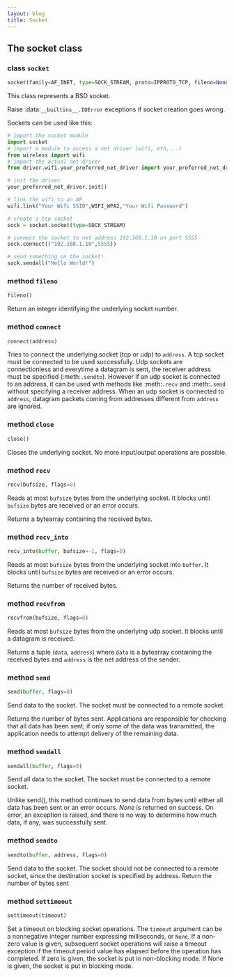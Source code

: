 ```yaml
---
layout: blog
title: Socket
---
```

## The socket class

### class `socket`
```python
socket(family=AF_INET, type=SOCK_STREAM, proto=IPPROTO_TCP, fileno=None)
```

This class represents a BSD socket.

Raise :data:`__builtins__.IOError` exceptions if socket creation goes wrong.

Sockets can be used like this:

```python
# import the socket module
import socket
# import a module to access a net driver (wifi, eth,...)
from wireless import wifi
# import the actual net driver
from driver.wifi.your_preferred_net_driver import your_preferred_net_driver

# init the driver
your_preferred_net_driver.init()

# link the wifi to an AP
wifi.link("Your Wifi SSID",WIFI_WPA2,"Your Wifi Password")

# create a tcp socket
sock = socket.socket(type=SOCK_STREAM)

# connect the socket to net address 192.168.1.10 on port 5555
sock.connect(("192.168.1.10",5555))

# send something on the socket!
sock.sendall("Hello World!")
```


### method `fileno`
```python
fileno()
```

Return an integer identifying the underlying socket number.


### method `connect`
```python
connect(address)
```

Tries to connect the underlying socket (tcp or udp) to `address`.
A tcp socket must be connected to be used successfully. Udp sockets are connectionless and everytime a datagram
is sent, the receiver address must be specified (:meth:`.sendto`). However if an udp socket is connected to an address,
it can be used with methods like :meth:`.recv` and :meth:`.send` without specifying a receiver address.
When an udp socket is connected to `address`, datagram packets coming from addresses different from `address` are ignored.


### method `close`
```python
close()
```

Closes the underlying socket. No more input/output operations are possible.


### method `recv`
```python
recv(bufsize, flags=0)
```

Reads at most `bufsize` bytes from the underlying socket. It blocks until `bufsize` bytes are received or an error occurs.

Returns a bytearray containing the received bytes.


### method `recv_into`
```python
recv_into(buffer, bufsize=-1, flags=0)
```

Reads at most `bufsize` bytes from the underlying socket into `buffer`. It blocks until `bufsize` bytes are received or an error occurs.

Returns the number of received bytes.


### method `recvfrom`
```python
recvfrom(bufsize, flags=0)
```

Reads at most `bufsize` bytes from the underlying udp socket. It blocks until a datagram is received.

Returns a tuple (`data`, `address`) where `data` is a bytearray containing the received bytes and `address` is the net address of the sender.


### method `send`
```python
send(buffer, flags=0)
```

Send data to the socket. The socket must be connected to a remote socket.

Returns the number of bytes sent. Applications are responsible for checking that all data has been sent; if only some of the data was transmitted, the application needs to attempt delivery of the remaining data.


### method `sendall`
```python
sendall(buffer, flags=0)
```

Send all data to the socket. The socket must be connected to a remote socket.

Unlike send(), this method continues to send data from bytes until either all data has been sent or an error occurs.
*None* is returned on success. On error, an exception is raised, and there is no way to determine how much data, if any, was successfully sent.


### method `sendto`
```python
sendto(buffer, address, flags=0)
```

Send data to the socket. The socket should not be connected to a remote socket, since the destination socket is specified by address.
Return the number of bytes sent


### method `settimeout`
```python
settimeout(timeout)
```

Set a timeout on blocking socket operations. The `timeout` argument can be a nonnegative integer number expressing milliseconds, or `None`.
If a non-zero value is given, subsequent socket operations will raise a timeout exception if the timeout period value has elapsed before the operation has completed.
If zero is given, the socket is put in non-blocking mode.
If None is given, the socket is put in blocking mode.
